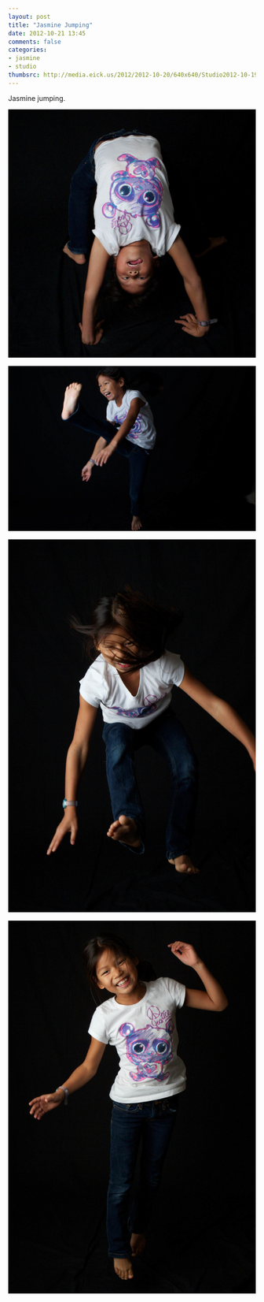 ```yaml
---
layout: post
title: "Jasmine Jumping"
date: 2012-10-21 13:45
comments: false
categories: 
- jasmine
- studio
thumbsrc: http://media.eick.us/2012/2012-10-20/640x640/Studio2012-10-19at19-41-55-2012-10-19at19-41-55.jpg 
---
```

Jasmine jumping.

![Studio](/assets/images/2012/2012-10-20/Studio2012-10-19at19-44-45-2012-10-19at19-44-45.jpg)


![Studio](/assets/images/2012/2012-10-20/Studio2012-10-19at19-43-46-2012-10-19at19-43-46.jpg)


![Studio](/assets/images/2012/2012-10-20/Studio2012-10-19at19-41-55-2012-10-19at19-41-55.jpg)


![Studio](/assets/images/2012/2012-10-20/Studio2012-10-19at19-41-20-2012-10-19at19-41-20.jpg)

